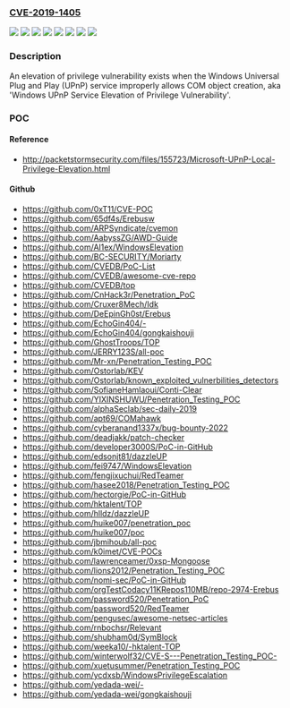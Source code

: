 ### [CVE-2019-1405](https://cve.mitre.org/cgi-bin/cvename.cgi?name=CVE-2019-1405)
![](https://img.shields.io/static/v1?label=Product&message=Windows%2010%20Version%201903%20for%2032-bit%20Systems&color=blue)
![](https://img.shields.io/static/v1?label=Product&message=Windows%2010%20Version%201903%20for%20ARM64-based%20Systems&color=blue)
![](https://img.shields.io/static/v1?label=Product&message=Windows%2010%20Version%201903%20for%20x64-based%20Systems&color=blue)
![](https://img.shields.io/static/v1?label=Product&message=Windows%20Server%2C%20version%201903%20(Server%20Core%20installation)&color=blue)
![](https://img.shields.io/static/v1?label=Product&message=Windows%20Server&color=blue)
![](https://img.shields.io/static/v1?label=Product&message=Windows&color=blue)
![](https://img.shields.io/static/v1?label=Version&message=n%2Fa&color=blue)
![](https://img.shields.io/static/v1?label=Vulnerability&message=Elevation%20of%20Privilege&color=brighgreen)

### Description

An elevation of privilege vulnerability exists when the Windows Universal Plug and Play (UPnP) service improperly allows COM object creation, aka 'Windows UPnP Service Elevation of Privilege Vulnerability'.

### POC

#### Reference
- http://packetstormsecurity.com/files/155723/Microsoft-UPnP-Local-Privilege-Elevation.html

#### Github
- https://github.com/0xT11/CVE-POC
- https://github.com/65df4s/Erebusw
- https://github.com/ARPSyndicate/cvemon
- https://github.com/AabyssZG/AWD-Guide
- https://github.com/Al1ex/WindowsElevation
- https://github.com/BC-SECURITY/Moriarty
- https://github.com/CVEDB/PoC-List
- https://github.com/CVEDB/awesome-cve-repo
- https://github.com/CVEDB/top
- https://github.com/CnHack3r/Penetration_PoC
- https://github.com/Cruxer8Mech/Idk
- https://github.com/DeEpinGh0st/Erebus
- https://github.com/EchoGin404/-
- https://github.com/EchoGin404/gongkaishouji
- https://github.com/GhostTroops/TOP
- https://github.com/JERRY123S/all-poc
- https://github.com/Mr-xn/Penetration_Testing_POC
- https://github.com/Ostorlab/KEV
- https://github.com/Ostorlab/known_exploited_vulnerbilities_detectors
- https://github.com/SofianeHamlaoui/Conti-Clear
- https://github.com/YIXINSHUWU/Penetration_Testing_POC
- https://github.com/alphaSeclab/sec-daily-2019
- https://github.com/apt69/COMahawk
- https://github.com/cyberanand1337x/bug-bounty-2022
- https://github.com/deadjakk/patch-checker
- https://github.com/developer3000S/PoC-in-GitHub
- https://github.com/edsonjt81/dazzleUP
- https://github.com/fei9747/WindowsElevation
- https://github.com/fengjixuchui/RedTeamer
- https://github.com/hasee2018/Penetration_Testing_POC
- https://github.com/hectorgie/PoC-in-GitHub
- https://github.com/hktalent/TOP
- https://github.com/hlldz/dazzleUP
- https://github.com/huike007/penetration_poc
- https://github.com/huike007/poc
- https://github.com/jbmihoub/all-poc
- https://github.com/k0imet/CVE-POCs
- https://github.com/lawrenceamer/0xsp-Mongoose
- https://github.com/lions2012/Penetration_Testing_POC
- https://github.com/nomi-sec/PoC-in-GitHub
- https://github.com/orgTestCodacy11KRepos110MB/repo-2974-Erebus
- https://github.com/password520/Penetration_PoC
- https://github.com/password520/RedTeamer
- https://github.com/pengusec/awesome-netsec-articles
- https://github.com/rnbochsr/Relevant
- https://github.com/shubham0d/SymBlock
- https://github.com/weeka10/-hktalent-TOP
- https://github.com/winterwolf32/CVE-S---Penetration_Testing_POC-
- https://github.com/xuetusummer/Penetration_Testing_POC
- https://github.com/ycdxsb/WindowsPrivilegeEscalation
- https://github.com/yedada-wei/-
- https://github.com/yedada-wei/gongkaishouji

